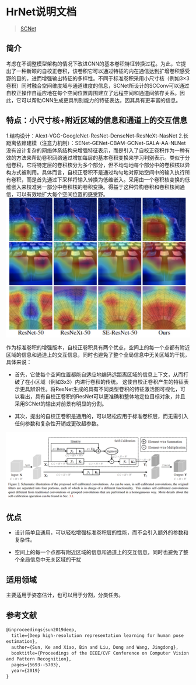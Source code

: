 # HrNet说明文档

> [SCNet](http://mftp.mmcheng.net/Papers/20cvprSCNet.pdf)

## 简介
考虑在不调整模型架构的情况下改进CNN的基本卷积特征转换过程。为此，它提出了一种新颖的自校正卷积，该卷积它可以通过特征的内在通信达到扩增卷积感受野的目的，进而增强输出特征的多样性。不同于标准卷积采用小尺寸核（例如3×3卷积）同时融合空间维度域与通道维度的信息，SCNet所设计的SCConv可以通过自校正操作自适应地在每个空间位置周围建立了远程空间和通道间依存关系。因此，它可以帮助CNN生成更具判别能力的特征表达，因其具有更丰富的信息。


## 特点：小尺寸核+附近区域的信息和通道上的交互信息

1.结构设计：Alext-VGG-GoogleNet-ResNet-DenseNet-ResNeXt-NasNet
2.长距离依赖建模（注意力机制）：SENet-GENet-CBAM-GCNet-GALA-AA-NLNet
没有设计复杂的网络体系结构来增强特征表示，而是引入了自校正卷积作为一种有效的方法来帮助卷积网络通过增加每层的基本卷积变换来学习判别表示。类似于分组卷积，它将特定层的卷积核分为多个部分，但不均匀地每个部分中的卷积核以异构方式被利用。具体而言，自校正卷积不是通过均匀地对原始空间中的输入执行所有卷积，而是首先通过下采样将输入转换为低维嵌入。采用由一个卷积核变换的低维嵌入来校准另一部分中卷积核的卷积变换。得益于这种异构卷积和卷积核间通信，可以有效地扩大每个空间位置的感受野。
![image](./pic/result.png)

作为标准卷积的增强版本，自校正卷积具有两个优点，空间上的每一个点都有附近区域的信息和通道上的交互信息，同时也避免了整个全局信息中无关区域的干扰，具体来说：

* 首先，它使每个空间位置都能自适应地编码远距离区域的信息上下文，从而打破了在小区域（例如3x3）内进行卷积的传统。 这使自校正卷积产生的特征表示更具辨识性。将ResNet生成的具有不同类型卷积的特征激活图可视化，可以看出，具有自校正卷积的ResNet可以更准确和整体地定位目标对象，并且采用SCNet的输出对前景有明显的分割。

* 其次，提出的自校正卷积是通用的，可以轻松应用于标准卷积层，而无需引入任何参数和复杂性开销或更改超参数。

![image](./pic/model.png)



## 优点

- 设计简单且通用，可以轻松增强标准卷积层的性能，而不会引入额外的参数和复杂性。

- 空间上的每一个点都有附近区域的信息和通道上的交互信息，同时也避免了整个全局信息中无关区域的干扰

## 适用领域

主要适用于姿态估计，也可以用于分割，分类任务。


## 参考文献
```
@inproceedings{sun2019deep,
  title={Deep high-resolution representation learning for human pose estimation},
  author={Sun, Ke and Xiao, Bin and Liu, Dong and Wang, Jingdong},
  booktitle={Proceedings of the IEEE/CVF Conference on Computer Vision and Pattern Recognition},
  pages={5693--5703},
  year={2019}
}
```

